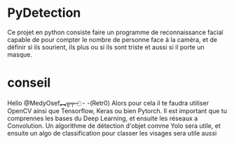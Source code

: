 # PyDetection
Ce projet en python consiste faire un programme de reconnaissance facial capable de pour compter le nombre de personne face à la caméra, et de définir si ils sourient, ils plus ou si ils sont triste et aussi si il porte un masque.

# conseil
Hello @MedyOsef︻╦╤─ ҉ - -(Retr0) Alors pour cela il te faudra utiliser OpenCV ainsi que Tensorflow, Keras ou bien Pytorch. Il est important que tu comprennes les bases du Deep Learning, et ensuite les réseaux a Convolution. Un algorithme de détection d'objet comme Yolo sera utile, et ensuite un algo de classification pour classer les visages sera utile aussi
